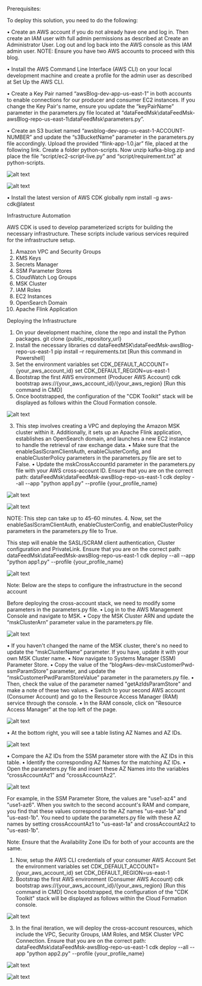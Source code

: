 Prerequisites:

To deploy this solution, you need to do the following: 
 
•	Create an AWS account if you do not already have one and log in. Then create an IAM user with full admin permissions as described at Create an Administrator User. Log out and log back into the AWS console as this IAM admin user.
NOTE: Ensure you have two AWS accounts to proceed with this blog.

•	Install the AWS Command Line Interface (AWS CLI) on your local development machine and create a profile for the admin user as described at Set Up the AWS CLI.   

•	Create a Key Pair named “awsBlog-dev-app-us-east-1” in both accounts to enable connections for our producer and consumer EC2 instances. If you change the Key Pair's name, ensure you update the “keyPairName” parameter in the parameters.py file located at “dataFeedMsk\dataFeedMsk-awsBlog-repo-us-east-1\dataFeedMsk\parameters.py”.

•	Create an S3 bucket named “awsblog-dev-app-us-east-1-ACCOUNT-NUMBER” and update the “s3BucketName” parameter in the parameters.py file accordingly. Upload the provided “flink-app-1.0.jar” file, placed at the following link. Create a folder python-scripts. Now unzip kafka-blog.zip and place the file “script/ec2-script-live.py” and “script/requirement.txt” at python-scripts.

![alt text](image-1.png)

![alt text](image-2.png)

•	Install the latest version of AWS CDK globally
npm install -g aws-cdk@latest





Infrastructure Automation  
 
AWS CDK is used to develop parameterized scripts for building the necessary infrastructure. These scripts include various services required for the infrastructure setup.
 
1.	Amazon VPC and Security Groups
2.	KMS Keys
3.	Secrets Manager
4.	SSM Parameter Stores
5.	CloudWatch Log Groups
6.	MSK Cluster
7.	IAM Roles
8.	EC2 Instances
9.	OpenSearch Domain
10.	Apache Flink Application

Deploying the Infrastructure  
 
1.	On your development machine, clone the repo and install the Python packages. 
git clone {public_repository_url} 
2.	Install the necessary libraries
cd dataFeedMSK\dataFeedMsk-awsBlog-repo-us-east-1
pip install –r requirements.txt [Run this command in Powershell]
3.	Set the environment variables
set CDK_DEFAULT_ACCOUNT={your_aws_account_id}
set CDK_DEFAULT_REGION=us-east-1
4.	Bootstrap the first AWS environment (Producer AWS Account)
cdk bootstrap aws://{your_aws_account_id}/{your_aws_region} [Run this command in CMD]	
5.	Once bootstrapped, the configuration of the "CDK Toolkit" stack will be displayed as follows within the Cloud Formation console.

![alt text](image-3.png)

3.	This step involves creating a VPC and deploying the Amazon MSK cluster within it. Additionally, it sets up an Apache Flink application, establishes an OpenSearch domain, and launches a new EC2 instance to handle the retrieval of raw exchange data.
•	Make sure that the enableSaslScramClientAuth, enableClusterConfig, and enableClusterPolicy parameters in the parameters.py file are set to False. 
•	Update the mskCrossAccountId parameter in the parameters.py file with your AWS cross-account ID.
Ensure that you are on the correct path: dataFeedMsk\dataFeedMsk-awsBlog-repo-us-east-1 
cdk deploy --all --app "python app1.py" --profile {your_profile_name}

![alt text](image-4.png)

![alt text](image-5.png)

NOTE: This step can take up to 45-60 minutes. 
4.	Now, set the enableSaslScramClientAuth, enableClusterConfig, and enableClusterPolicy parameters in the parameters.py file to True. 
 
This step will enable the SASL/SCRAM client authentication, Cluster configuration and PrivateLink.
Ensure that you are on the correct path: dataFeedMsk\dataFeedMsk-awsBlog-repo-us-east-1
cdk deploy --all --app "python app1.py" --profile {your_profile_name}

![alt text](image-6.png)

Note: Below are the steps to configure the infrastructure in the second account

Before deploying the cross-account stack, we need to modify some parameters in the parameters.py file. 
•	Log in to the AWS Management Console and navigate to MSK.
•	Copy the MSK Cluster ARN and update the “mskClusterArn” parameter value in the parameters.py file. 

![alt text](image-7.png)

•	If you haven't changed the name of the MSK cluster, there's no need to update the “mskClusterName” parameter. If you have, update it with your own MSK Cluster name. 
•	Now navigate to Systems Manager (SSM) Parameter Store.
•	Copy the value of the “blogAws-dev-mskCustomerPwd-ssmParamStore” parameter, and update the “mskCustomerPwdParamStoreValue” parameter in the parameters.py file. 
•	Then, check the value of the parameter named "getAzIdsParamStore" and make a note of these two values.
•	Switch to your second AWS account (Consumer Account) and go to the Resource Access Manager (RAM) service through the console.
•	In the RAM console, click on "Resource Access Manager" at the top left of the page.

![alt text](image-8.png)

•	At the bottom right, you will see a table listing AZ Names and AZ IDs.

![alt text](image-9.png)

•	Compare the AZ IDs from the SSM parameter store with the AZ IDs in this table.
•	Identify the corresponding AZ Names for the matching AZ IDs.
•	Open the parameters.py file and insert these AZ Names into the variables “crossAccountAz1” and “crossAccountAz2”.

![alt text](image-10.png)

For example, in the SSM Parameter Store, the values are "use1-az4" and "use1-az6". When you switch to the second account's RAM and compare, you find that these values correspond to the AZ names "us-east-1a" and "us-east-1b". You need to update the parameters.py file with these AZ names by setting crossAccountAz1 to "us-east-1a" and crossAccountAz2 to "us-east-1b".

Note: Ensure that the Availability Zone IDs for both of your accounts are the same.

1.	Now, setup the AWS CLI credentials of your consumer AWS Account Set the environment variables
set CDK_DEFAULT_ACCOUNT={your_aws_account_id}
set CDK_DEFAULT_REGION=us-east-1
2.	Bootstrap the first AWS environment (Consumer AWS Account)
cdk bootstrap aws://{your_aws_account_id}/{your_aws_region} [Run this command in CMD]
Once bootstrapped, the configuration of the "CDK Toolkit" stack will be displayed as follows within the Cloud Formation console.

![alt text](image-11.png)

3.	In the final iteration, we will deploy the cross-account resources, which include the VPC, Security Groups, IAM Roles, and MSK Cluster VPC Connection.
Ensure that you are on the correct path: dataFeedMsk\dataFeedMsk-awsBlog-repo-us-east-1
cdk deploy --all --app "python app2.py" --profile {your_profile_name}

![alt text](image-12.png)

![alt text](image-13.png)